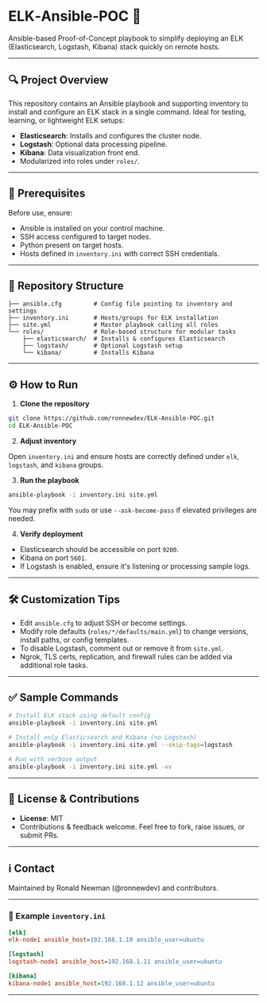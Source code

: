 # ELK‑Ansible‑POC 🎯

Ansible-based Proof-of-Concept playbook to simplify deploying an ELK (Elasticsearch, Logstash, Kibana) stack quickly on remote hosts.

---

## 🔍 Project Overview

This repository contains an Ansible playbook and supporting inventory to install and configure an ELK stack in a single command. Ideal for testing, learning, or lightweight ELK setups:

- **Elasticsearch**: Installs and configures the cluster node.
- **Logstash**: Optional data processing pipeline.
- **Kibana**: Data visualization front end.
- Modularized into roles under `roles/`.

---

## 🚀 Prerequisites

Before use, ensure:

- Ansible is installed on your control machine.
- SSH access configured to target nodes.
- Python present on target hosts.
- Hosts defined in `inventory.ini` with correct SSH credentials.

---

## 🧩 Repository Structure

```
├── ansible.cfg         # Config file pointing to inventory and settings
├── inventory.ini       # Hosts/groups for ELK installation
├── site.yml            # Master playbook calling all roles
└── roles/              # Role-based structure for modular tasks
    ├── elasticsearch/  # Installs & configures Elasticsearch
    ├── logstash/       # Optional Logstash setup
    └── kibana/         # Installs Kibana
```

---

## ⚙️ How to Run

1. **Clone the repository**

```bash
git clone https://github.com/ronnewdev/ELK-Ansible-POC.git
cd ELK-Ansible-POC
```

2. **Adjust inventory**

Open `inventory.ini` and ensure hosts are correctly defined under `elk`, `logstash`, and `kibana` groups.

3. **Run the playbook**

```bash
ansible-playbook -i inventory.ini site.yml
```

You may prefix with `sudo` or use `--ask-become-pass` if elevated privileges are needed.

4. **Verify deployment**

- Elasticsearch should be accessible on port `9200`.
- Kibana on port `5601`.
- If Logstash is enabled, ensure it's listening or processing sample logs.

---

## 🛠️ Customization Tips

- Edit `ansible.cfg` to adjust SSH or become settings.
- Modify role defaults (`roles/*/defaults/main.yml`) to change versions, install paths, or config templates.
- To disable Logstash, comment out or remove it from `site.yml`.
- Ngrok, TLS certs, replication, and firewall rules can be added via additional role tasks.

---

## ✅ Sample Commands

```bash
# Install ELK stack using default config
ansible-playbook -i inventory.ini site.yml

# Install only Elasticsearch and Kibana (no Logstash)
ansible-playbook -i inventory.ini site.yml --skip-tags=logstash

# Run with verbose output
ansible-playbook -i inventory.ini site.yml -vv
```

---

## 📝 License & Contributions

- **License**: MIT
- Contributions & feedback welcome. Feel free to fork, raise issues, or submit PRs.

---

## ℹ️ Contact

Maintained by Ronald Newman (@ronnewdev) and contributors.

---

### 📘 Example `inventory.ini`

```ini
[elk]
elk-node1 ansible_host=192.168.1.10 ansible_user=ubuntu

[logstash]
logstash-node1 ansible_host=192.168.1.11 ansible_user=ubuntu

[kibana]
kibana-node1 ansible_host=192.168.1.12 ansible_user=ubuntu
```

---